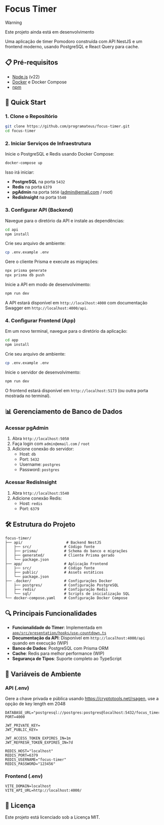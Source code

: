 # Focus Timer

> [!WARNING]  
> Este projeto ainda está em desenvolvimento

Uma aplicação de timer Pomodoro construída com API NestJS e um frontend moderno, usando PostgreSQL e React Query para cache.

## 📋 Pré-requisitos

- [Node.js](https://nodejs.org/) (v22)
- [Docker](https://www.docker.com/) e Docker Compose
- [npm](https://www.npmjs.com/)

## 🚀 Quick Start

### 1. Clone o Repositório

```bash
git clone https://github.com/programateus/focus-timer.git
cd focus-timer
```

### 2. Iniciar Serviços de Infraestrutura

Inicie o PostgreSQL e Redis usando Docker Compose:

```bash
docker-compose up
```

Isso irá iniciar:

- **PostgreSQL** na porta `5432`
- **Redis** na porta `6379`
- **pgAdmin** na porta `5050` (admin@email.com / root)
- **RedisInsight** na porta `5540`

### 3. Configurar API (Backend)

Navegue para o diretório da API e instale as dependências:

```bash
cd api
npm install
```

Crie seu arquivo de ambiente:

```bash
cp .env.example .env
```

Gere o cliente Prisma e execute as migrações:

```bash
npx prisma generate
npx prisma db push
```

Inicie a API em modo de desenvolvimento:

```bash
npm run dev
```

A API estará disponível em `http://localhost:4000` com documentação Swagger em `http://localhost:4000/api`.

### 4. Configurar Frontend (App)

Em um novo terminal, navegue para o diretório da aplicação:

```bash
cd app
npm install
```

Crie seu arquivo de ambiente:

```bash
cp .env.example .env
```

Inicie o servidor de desenvolvimento:

```bash
npm run dev
```

O frontend estará disponível em `http://localhost:5173` (ou outra porta mostrada no terminal).

## 📊 Gerenciamento de Banco de Dados

### Acessar pgAdmin

1. Abra `http://localhost:5050`
2. Faça login com `admin@email.com` / `root`
3. Adicione conexão do servidor:
   - Host: `db`
   - Port: `5432`
   - Username: `postgres`
   - Password: `postgres`

### Acessar RedisInsight

1. Abra `http://localhost:5540`
2. Adicione conexão Redis:
   - Host: `redis`
   - Port: `6379`

## 🛠️ Estrutura do Projeto

```
focus-timer/
├── api/                    # Backend NestJS
│   ├── src/               # Código fonte
│   ├── prisma/            # Schema do banco e migrações
│   ├── generated/         # Cliente Prisma gerado
│   └── package.json
├── app/                   # Aplicação Frontend
│   ├── src/               # Código fonte
│   ├── public/            # Assets estáticos
│   └── package.json
├── .docker/               # Configurações Docker
│   ├── postgres/          # Configuração PostgreSQL
│   ├── redis/             # Configuração Redis
│   └── sql/               # Scripts de inicialização SQL
└── docker-compose.yaml    # Configuração Docker Compose
```

## 🔍 Principais Funcionalidades

- **Funcionalidade do Timer**: Implementada em [`app/src/presentation/hooks/use-countdown.ts`](app/src/presentation/hooks/use-countdown.ts)
- **Documentação da API**: Disponível em `http://localhost:4000/api` quando em execução (WIP)
- **Banco de Dados**: PostgreSQL com Prisma ORM
- **Cache**: Redis para melhor performance (WIP)
- **Segurança de Tipos**: Suporte completo ao TypeScript

## 📝 Variáveis de Ambiente

### API (.env)

Gere a chave privada e pública usando https://cryptotools.net/rsagen, use a opção de key length em 2048

```env
DATABASE_URL="postgresql://postgres:postgres@localhost:5432/focus_timer"
PORT=4000

JWT_PRIVATE_KEY=
JWT_PUBLIC_KEY=

JWT_ACCESS_TOKEN_EXPIRES_IN=1m
JWT_REFRESH_TOKEN_EXPIRES_IN=7d

REDIS_HOST="localhost"
REDIS_PORT=6379
REDIS_USERNAME="focus-timer"
REDIS_PASSWORD="123456"
```

### Frontend (.env)

```env
VITE_DOMAIN=localhost
VITE_API_URL=http://localhost:4000/
```

## 📄 Licença

Este projeto está licenciado sob a Licença MIT.
